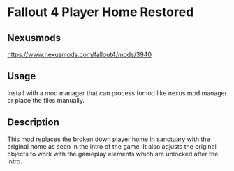 # Fallout 4 Player Home Restored

## Nexusmods
https://www.nexusmods.com/fallout4/mods/3940

## Usage

Install with a mod manager that can process fomod like nexus mod manager or place the files manually.

## Description

This mod replaces the broken down player home in sanctuary with the original home as seen in the intro of the game. It also adjusts the original objects to work with the gameplay elements which are unlocked after the intro.
